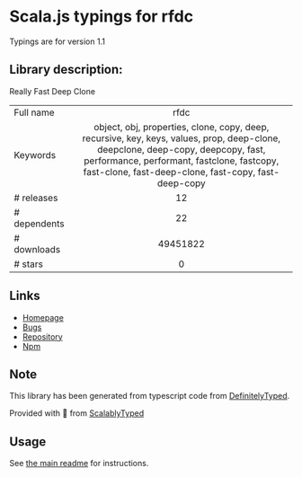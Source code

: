 
# Scala.js typings for rfdc

Typings are for version 1.1

## Library description:
Really Fast Deep Clone

|                    |                 |
| ------------------ | :-------------: |
| Full name          | rfdc |
| Keywords           | object, obj, properties, clone, copy, deep, recursive, key, keys, values, prop, deep-clone, deepclone, deep-copy, deepcopy, fast, performance, performant, fastclone, fastcopy, fast-clone, fast-deep-clone, fast-copy, fast-deep-copy |
| # releases         | 12 |
| # dependents       | 22 |
| # downloads        | 49451822 |
| # stars            | 0 |

## Links
- [Homepage](https://github.com/davidmarkclements/rfdc#readme)
- [Bugs](https://github.com/davidmarkclements/rfdc/issues)
- [Repository](https://github.com/davidmarkclements/rfdc)
- [Npm](https://www.npmjs.com/package/rfdc)
    


## Note
This library has been generated from typescript code from [DefinitelyTyped](https://definitelytyped.org).

Provided with :purple_heart: from [ScalablyTyped](https://github.com/oyvindberg/ScalablyTyped)

## Usage
See [the main readme](../../readme.md) for instructions.


